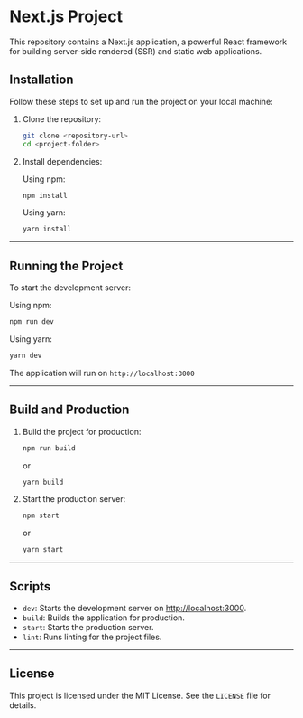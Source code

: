 # Next.js Project

This repository contains a Next.js application, a powerful React framework for building server-side rendered (SSR) and static web applications.


## Installation

Follow these steps to set up and run the project on your local machine:

1. Clone the repository:

    ```bash
    git clone <repository-url>
    cd <project-folder>
    ```

2. Install dependencies:

    Using npm:
    ```bash
    npm install
    ```

    Using yarn:
    ```bash
    yarn install
    ```

---

## Running the Project

To start the development server:

Using npm:
```bash
npm run dev
```

Using yarn:
```bash
yarn dev
```

The application will run on `http://localhost:3000` 

---

## Build and Production

1. Build the project for production:
    ```bash
    npm run build
    ```
    or
    ```bash
    yarn build
    ```

2. Start the production server:
    ```bash
    npm start
    ```
    or
    ```bash
    yarn start
    ```

---

## Scripts

- `dev`: Starts the development server on [http://localhost:3000](http://localhost:3000).
- `build`: Builds the application for production.
- `start`: Starts the production server.
- `lint`: Runs linting for the project files.

---

## License

This project is licensed under the MIT License. See the `LICENSE` file for details.
